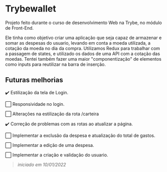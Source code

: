 # Trybewallet
Projeto feito durante o curso de desenvolvimento Web na Trybe, no módulo de Front-End.

Ele tinha como objetivo criar uma aplicação que seja capaz de armazenar e somar as despesas do usuario, levando em conta a moeda utilizada, a cotação da moeda no dia da compra.
Utilizamos Redux para trabalhar com a passagem de states, e utilizado os dados de uma API com a cotação das moedas. Tentei também fazer uma maior "componentização" de elementos como inputs para reutilizar na barra de inserção.

## Futuras melhorias
✔️ Estilização da tela de Login.

⬜ Responsividade no login.

⬜ Alterações na estilização da rota /carteira

✔️  Correção de problemas com as rotas ao atualizar a página.

⬜ Implementar a exclusão da despesa e atualização do total de gastos.

⬜ Implementar a edição de uma despesa.

⬜ Implementar a criação e validação do usuario.

> _iniciado em 10/01/2022_
